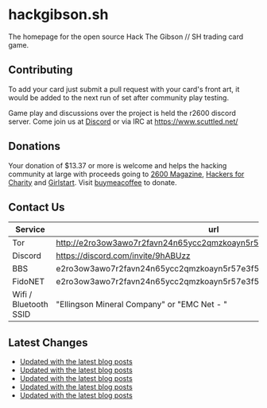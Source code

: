 # hackgibson.sh
The homepage for the open source Hack The Gibson // SH trading card game.


## Contributing

To add your card just submit a pull request with your card's front art, it would be added to the next run of set after community play testing.

Game play and discussions over the project is held the r2600 discord server. Come join us at [Discord](https://discord.com/invite/9hABUzz) or via IRC at https://www.scuttled.net/


## Donations

Your donation of $13.37 or more is welcome and helps the hacking community at large with proceeds going to [2600 Magazine](https://2600.com/), [Hackers for Charity](https://hackersforcharity.org) and [Girlstart](https://girlstart.org).  Visit [buymeacoffee](https://www.buymeacoffee.com/hackgibson.sh) to donate.


## Contact Us

Service | url
-|-
Tor | http://e2ro3ow3awo7r2favn24n65ycc2qmzkoayn5r57e3f56nvjwdcgg32ad.onion
Discord | https://discord.com/invite/9hABUzz
BBS | e2ro3ow3awo7r2favn24n65ycc2qmzkoayn5r57e3f56nvjwdcgg32ad.onion:23
FidoNET | e2ro3ow3awo7r2favn24n65ycc2qmzkoayn5r57e3f56nvjwdcgg32ad.onion:24554
Wifi / Bluetooth SSID | "Ellingson Mineral Company" or "EMC Net - <fidonet address>"

## Latest Changes
<!-- BLOG-POST-LIST:START -->
- [Updated with the latest blog posts](https://github.com/DFW2600/hackgibson.sh/commit/b7d85f16ec7afad7140c33362031e717a8f8b4df)
- [Updated with the latest blog posts](https://github.com/DFW2600/hackgibson.sh/commit/f91d326bf444318bfabb8258b88b7110e5cb3a9f)
- [Updated with the latest blog posts](https://github.com/DFW2600/hackgibson.sh/commit/3b95ee2c506297da7df2801e7a4c8324aa991cdb)
- [Updated with the latest blog posts](https://github.com/DFW2600/hackgibson.sh/commit/251aaceb6469f522d0ee45ac3d46e39889009e15)
- [Updated with the latest blog posts](https://github.com/DFW2600/hackgibson.sh/commit/f554b0e06d0807ff96bd88d1b33cac23f604f93c)
<!-- BLOG-POST-LIST:END -->
